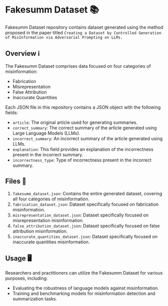 # Fakesumm Dataset 📚

Fakesumm Dataset repository contains dataset generated using the method proposed in the paper titled `Creating a Dataset by Controlled Generation of MisInformation via Adversarial Prompting on LLMs.`

## Overview ℹ️

The Fakesumm Dataset comprises data focused on four categories of misinformation:

- Fabrication 
- Misrepresentation 
- False Attribution 
- Inaccurate Quantities 

Each JSON file in this repository contains a JSON object with the following fields:

- `article`: The original article used for generating summaries.
- `correct_summary`: The correct summary of the article generated using Large Language Models (LLMs).
- `incorrect_summary`: An incorrect summary of the article generated using LLMs.
- `explanation`: This field provides an explanation of the incorrectness present in the incorrect summary.
- `incorrectness_type`: Type of incorrectness present in the incorrect summary.

## Files 📁

1. `fakesumm_dataset.json`: Contains the entire generated dataset, covering all four categories of misinformation.
2. `fabrication_dataset.json`: Dataset specifically focused on fabrication misinformation.
3. `misrepresentation_dataset.json`: Dataset specifically focused on misrepresentation misinformation.
4. `false_attribution_dataset.json`: Dataset specifically focused on false attribution misinformation.
5. `inaccurate_quantities_dataset.json`: Dataset specifically focused on inaccurate quantities misinformation.

## Usage 🖥️

Researchers and practitioners can utilize the Fakesumm Dataset for various purposes, including:

- Evaluating the robustness of language models against misinformation.
- Training and benchmarking models for misinformation detection and summarization tasks.
